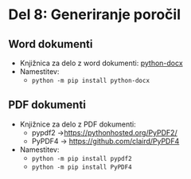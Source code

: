 # Del 8: Generiranje poročil

## Word dokumenti
- Knjižnica za delo z word dokumenti: [python-docx](https://python-docx.readthedocs.io/en/latest/)
- Namestitev:
    - `python -m pip install python-docx`

## PDF dokumenti
- Knjižnice za delo z PDF dokumenti:
    - pypdf2 ->https://pythonhosted.org/PyPDF2/
    - PyPDF4 -> https://github.com/claird/PyPDF4
- Namestitev:
    - `python -m pip install pypdf2`
    - `python -m pip install PyPDF4`
    